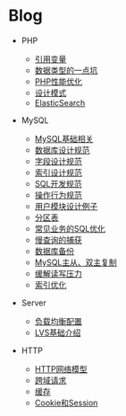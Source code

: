 # Blog
- PHP
  - [引用变量](https://github.com/ltf9651/Blog/blob/master/PHP/ReferenceVariables.md)
  - [数据类型的一点坑](https://github.com/ltf9651/Blog/blob/master/PHP/Tips.md)
  - [PHP性能优化](https://github.com/ltf9651/Blog/blob/master/PHP/PerformanceOptimization.md)
  - [设计模式](https://github.com/ltf9651/PHP-DesignPatterns)
  - [ElasticSearch](https://github.com/ltf9651/Blog/blob/master/PHP/ElasticSearch.md)

- MySQL
  - [MySQL基础相关](https://github.com/ltf9651/Blog/blob/master/MySQL/Term.md)
  - [数据库设计规范](https://github.com/ltf9651/Blog/blob/master/MySQL/DatabaseDesignNorms.md)
  - [字段设计规范](https://github.com/ltf9651/Blog/blob/master/MySQL/ColumnDesignNorms.md)
  - [索引设计规范](https://github.com/ltf9651/Blog/blob/master/MySQL/IndexDesignNorms.md)
  - [SQL开发规范](https://github.com/ltf9651/Blog/blob/master/MySQL/SQLDevelopmentNorms.md)
  - [操作行为规范](https://github.com/ltf9651/Blog/blob/master/MySQL/OperationNorms.md)
  - [用户模块设计例子](https://github.com/ltf9651/Blog/blob/master/MySQL/UserModuleDesign.md)
  - [分区表](https://github.com/ltf9651/Blog/blob/master/MySQL/PartitionTable.md)
  - [常见业务的SQL优化](https://github.com/ltf9651/Blog/blob/master/MySQL/UsualImprovement.md)
  - [慢查询的捕获](https://github.com/ltf9651/Blog/blob/master/MySQL/CatchSlowSQL.md)
  - [数据库备份](https://github.com/ltf9651/Blog/blob/master/MySQL/MySQLBak.md)
  - [MySQL主从、双主复制](https://github.com/ltf9651/Blog/blob/master/MySQL/MySQLMS.md)
  - [缓解读写压力](https://github.com/ltf9651/Blog/blob/master/MySQL/RelievePressure.md)
  - [索引优化](https://github.com/ltf9651/Blog/blob/master/MySQL/BTreeHash.md)

- Server
  - [负载均衡配置](https://github.com/ltf9651/Blog/blob/master/Server/LoadBalancingConfigInNginx.md)
  - [LVS基础介绍](https://github.com/ltf9651/Blog/blob/master/Server/LVS.md)

- HTTP
  - [HTTP网络模型](https://github.com/ltf9651/Blog/blob/master/HTTP/FiveLayers.md)
  - [跨域请求](https://github.com/ltf9651/Blog/blob/master/HTTP/CORS.md)
  - [缓存](https://github.com/ltf9651/Blog/blob/master/HTTP/Cache.md)
  - [Cookie和Session](https://github.com/ltf9651/Blog/blob/master/HTTP/Cookie.md)